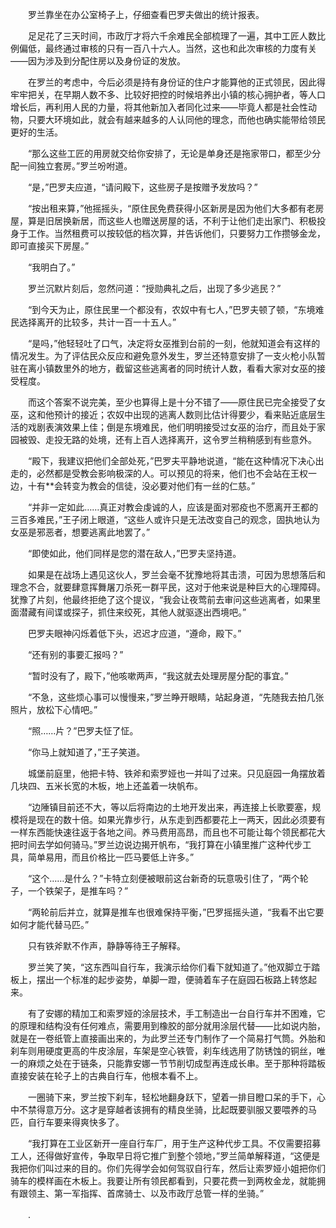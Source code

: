 　　罗兰靠坐在办公室椅子上，仔细查看巴罗夫做出的统计报表。

　　足足花了三天时间，市政厅才将六千余难民全部梳理了一遍，其中工匠人数比例偏低，最终通过审核的只有一百八十六人。当然，这也和此次审核的力度有关——因为涉及到分配住房以及身份证的发放。

　　在罗兰的考虑中，今后必须是持有身份证的住户才能算他的正式领民，因此得牢牢把关，在早期人数不多、比较好把控的时候培养出小镇的核心拥护者，等人口增长后，再利用人民的力量，将其他新加入者同化过来——毕竟人都是社会性动物，只要大环境如此，就会有越来越多的人认同他的理念，而他也确实能带给领民更好的生活。

　　“那么这些工匠的用房就交给你安排了，无论是单身还是拖家带口，都至少分配一间独立套房。”罗兰吩咐道。

　　“是，”巴罗夫应道，“请问殿下，这些房子是按赠予发放吗？”

　　“按出租来算，”他摇摇头，“原住民免费获得小区新房是因为他们大多都有老房屋，算是旧居换新居，而这些人也赠送房屋的话，不利于让他们走出家门、积极投身于工作。当然租费可以按较低的档次算，并告诉他们，只要努力工作攒够金龙，即可直接买下房屋。”

　　“我明白了。”

　　罗兰沉默片刻后，忽然问道：“授勋典礼之后，出现了多少逃民？”

　　“到今天为止，原住民里一个都没有，农奴中有七人，”巴罗夫顿了顿，“东境难民选择离开的比较多，共计一百一十五人。”

　　“是吗，”他轻轻吐了口气，决定将女巫推到台前的一刻，他就知道会有这样的情况发生。为了评估民众反应和避免意外发生，罗兰还特意安排了一支火枪小队暂驻在离小镇数里外的地方，截留这些逃离者的同时统计人数，看看大家对女巫的接受程度。

　　而这个答案不说完美，至少也算得上是十分不错了——原住民已完全接受了女巫，这和他预计的接近；农奴中出现的逃离人数则比估计得要少，看来贴近底层生活的戏剧表演效果上佳；倒是东境难民，他们明明接受过女巫的治疗，而且处于家园被毁、走投无路的处境，还有上百人选择离开，这令罗兰稍稍感到有些意外。

　　“殿下，我建议把他们全部处死，”巴罗夫平静地说道，“能在这种情况下决心出走的，必然都是受教会影响极深的人。可以预见的将来，他们也不会站在王权一边，十有**会转变为教会的信徒，没必要对他们有一丝的仁慈。”

　　“并非一定如此……真正对教会虔诚的人，应该是面对邪疫也不愿离开王都的三百多难民，”王子闭上眼道，“这些人或许只是无法改变自己的观念，固执地认为女巫是邪恶者，想要逃离此地罢了。”

　　“即使如此，他们同样是您的潜在敌人，”巴罗夫坚持道。

　　如果是在战场上遇见这伙人，罗兰会毫不犹豫地将其击溃，可因为思想落后和理念不合，就要肆意挥舞屠刀杀死一群平民，这对于他来说是种巨大的心理障碍。犹豫了片刻，他最终拒绝了这个提议，“我会让夜莺前去审问这些逃离者，如果里面潜藏有间谍或探子，抓住来绞死，其他人就驱逐出西境吧。”

　　巴罗夫眼神闪烁着低下头，迟迟才应道，“遵命，殿下。”

　　“还有别的事要汇报吗？”

　　“暂时没有了，殿下，”他咳嗽两声，“我这就去处理房屋分配的事宜。”

　　“不急，这些烦心事可以慢慢来，”罗兰睁开眼睛，站起身道，“先随我去拍几张照片，放松下心情吧。”

　　“照……片？”巴罗夫怔了怔。

　　“你马上就知道了，”王子笑道。

　　城堡前庭里，他把卡特、铁斧和索罗娅也一并叫了过来。只见庭园一角摆放着几块四、五米长宽的木板，地上还盖着一块帆布。

　　“边陲镇目前还不大，等以后将南边的土地开发出来，再连接上长歌要塞，规模将是现在的数十倍。如果光靠步行，从东走到西都要花上一两天，因此必须要有一样东西能快速往返于各地之间。养马费用高昂，而且也不可能让每个领民都花大把时间去学如何骑马。”罗兰边说边揭开帆布，“我打算在小镇里推广这种代步工具，简单易用，而且价格比一匹马要低上许多。”

　　“这个……是什么？”卡特立刻便被眼前这台新奇的玩意吸引住了，“两个轮子，一个铁架子，是推车吗？”

　　“两轮前后并立，就算是推车也很难保持平衡，”巴罗摇摇头道，“我看不出它要如何才能代替马匹。”

　　只有铁斧默不作声，静静等待王子解释。

　　罗兰笑了笑，“这东西叫自行车，我演示给你们看下就知道了。”他双脚立于踏板上，摆出一个标准的起步姿势，单脚一蹬，便骑着车子在庭园石板路上转悠起来。

　　有了安娜的精加工和索罗娅的涂层技术，手工制造出一台自行车并不困难，它的原理和结构没有任何难点，需要用到橡胶的部分就用涂层代替——比如说内胎，就是在一卷纸管上直接画出来的，为此罗兰还专门制作了一个简易打气筒。外胎和刹车则用硬度更高的牛皮涂层，车架是空心铁管，刹车线选用了防锈蚀的铜丝，唯一的麻烦之处在于链条，只能靠安娜一节节削切成型再连成长串。至于那种将踏板直接安装在轮子上的古典自行车，他根本看不上。

　　一圈骑下来，罗兰按下刹车，轻松地翻身跃下，望着一排目瞪口呆的手下，心中不禁得意万分。这才是穿越者该拥有的精良坐骑，比起既要驯服又要喂养的马匹，自行车要来得爽快多了。

　　“我打算在工业区新开一座自行车厂，用于生产这种代步工具。不仅需要招募工人，还得做好宣传，争取早日将它推广到整个领地，”罗兰简单解释道，“这便是我把你们叫过来的目的。你们先得学会如何驾驭自行车，然后让索罗娅小姐把你们骑车的模样画在木板上。我要让所有领民都看到，只要花费一到两枚金龙，就能拥有跟领主、第一军指挥、首席骑士、以及市政厅总管一样的坐骑。”

　　.
